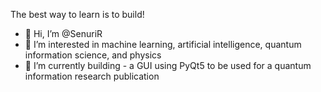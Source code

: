 The best way to learn is to build!
- 👋 Hi, I’m @SenuriR
- 👀 I’m interested in machine learning, artificial intelligence, quantum information science, and physics
- 🌱 I’m currently building - a GUI using PyQt5 to be used for a quantum information research publication

<!---
SenuriR/SenuriR is a ✨ special ✨ repository because its `README.md` (this file) appears on your GitHub profile.
You can click the Preview link to take a look at your changes.
--->
